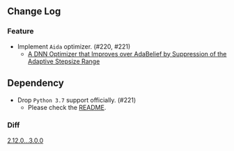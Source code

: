 ## Change Log

### Feature

* Implement `Aida` optimizer. (#220, #221)
  * [A DNN Optimizer that Improves over AdaBelief by Suppression of the Adaptive Stepsize Range](https://arxiv.org/abs/2203.13273)

## Dependency

* Drop `Python 3.7` support officially. (#221)
  * Please check the [README](https://github.com/kozistr/pytorch_optimizer?tab=readme-ov-file#getting-started).

### Diff

[2.12.0...3.0.0](https://github.com/kozistr/pytorch_optimizer/compare/v2.12.0...v3.0.0)
